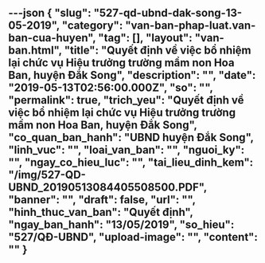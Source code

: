 ---json
{
    "slug": "527-qd-ubnd-dak-song-13-05-2019",
    "category": "van-ban-phap-luat.van-ban-cua-huyen",
    "tag": [],
    "layout": "van-ban.html",
    "title": "Quyết định về việc bổ nhiệm lại chức vụ Hiệu trưởng trường mầm non Hoa Ban, huyện Đắk Song",
    "description": "",
    "date": "2019-05-13T02:56:00.000Z",
    "so": "",
    "permalink": true,
    "trich_yeu": "Quyết định về việc bổ nhiệm lại chức vụ Hiệu trưởng trường mầm non Hoa Ban, huyện Đắk Song",
    "co_quan_ban_hanh": "UBND huyện Đắk Song",
    "linh_vuc": "",
    "loai_van_ban": "",
    "nguoi_ky": "",
    "ngay_co_hieu_luc": "",
    "tai_lieu_dinh_kem": "/img/527-QD-UBND_20190513084405508500.PDF",
    "banner": "",
    "draft": false,
    "url": "",
    "hinh_thuc_van_ban": "Quyết định",
    "ngay_ban_hanh": "13/05/2019",
    "so_hieu": "527/QĐ-UBND",
    "upload-image": "",
    "__content__": ""
}
---
